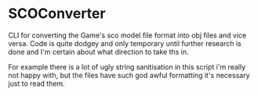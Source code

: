 # SCOConverter
CLI for converting the Game's sco model file format into obj files and vice versa.
Code is quite dodgey and only temporary until further research is done and I'm certain about what direction to take ths in.

For example there is a lot of ugly string sanitisation in this script i'm really not happy with, but the files have such god awful formatting it's necessary just to read them.